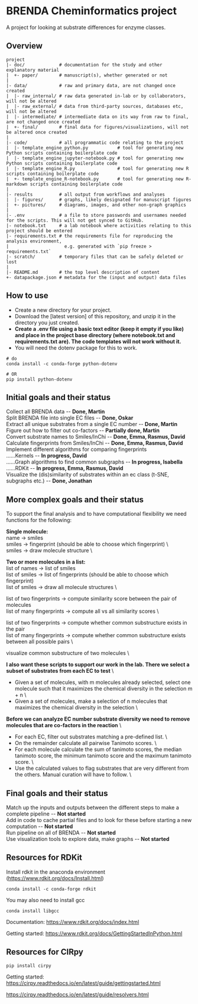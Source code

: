 BRENDA Cheminformatics project
=======

A project for looking at substrate differences for enzyme classes.

Overview
--------

    project
    |- doc/             # documentation for the study and other explanatory material
    |  +- paper/        # manuscript(s), whether generated or not
    |
    |- data/            # raw and primary data, are not changed once created
    |  |- raw_internal/ # raw data generated in-lab or by collaborators, will not be altered
    |  |- raw_external/ # data from third-party sources, databases etc, will not be altered
    |  |- intermediate/ # intermediate data on its way from raw to final, are not changed once created
    |  +- final/        # final data for figures/visualizations, will not be altered once created
    |
    |- code/            # all programmatic code relating to the project
    |  |- template_engine_python.py           # tool for generating new Python scripts containing boilerplate code
    |  |- template_engine_jupyter-notebook.py # tool for generating new Python scripts containing boilerplate code
    |  |- template_engine_R.py                # tool for generating new R scripts containing boilerplate code
    |  +- template_engine_R-notebook.py       # tool for generating new R-markdown scripts containing boilerplate code
    |
    |- results          # all output from workflows and analyses
    |  |- figures/      # graphs, likely designated for manuscript figures
    |  +- pictures/     # diagrams, images, and other non-graph graphics
    |
    |- .env             # a file to store passwords and usernames needed for the scripts. This will not get synced to GitHub.
    |- notebook.txt     # a lab notebook where activities relating to this project should be entered
    |- requirements.txt # the requirements file for reproducing the analysis environment,
    |                     e.g. generated with `pip freeze > requirements.txt`
    |- scratch/         # temporary files that can be safely deleted or lost
    |
    |- README.md        # the top level description of content
    +- datapackage.json # metadata for the (input and output) data files

How to use
----------

* Create a new directory for your project.
* Download the [latest version] of this repository, and unzip it in the directory you just created.
* **Create a .env file using a basic text editor (keep it empty if you like) and place in the project base directory (where notebook.txt and requirements.txt are). The code templates will not work without it.**
* You will need the dotenv package for this to work.
```
# do
conda install -c conda-forge python-dotenv

# OR
pip install python-dotenv
```


Initial goals and their status
----------

Collect all BRENDA data -- **Done, Martin** \
Split BRENDA file into single EC files -- **Done, Oskar** \
Extract all unique substrates from a single EC number -- **Done, Martin** \
Figure out how to filter out co-factors -- **Partially done, Martin** \
Convert substrate names to Smiles/InChi -- **Done, Emma, Rasmus, David** \
Calculate fingerprints from Smiles/InChi -- **Done, Emma, Rasmus, David** \
Implement different algorithms for comparing fingerprints \
......Kernels -- **In progress, David** \
......Graph algorithms to find common subgraphs -- **In progress, Isabella** \
......RDKit -- **In progress, Emma, Rasmus, David** \
Visualize the (dis)similarity of substrates within an ec class (t-SNE, subgraphs etc.) -- **Done, Jonathan**




More complex goals and their status
----------

To support the final analysis and to have computational flexibility we need functions for the following:



**Single molecule:** \
name -> smiles \
smiles -> fingerprint (should be able to choose which fingerprint) \ \
smiles -> draw molecule structure \



**Two or more molecules in a list:** \
list of names -> list of smiles \
list of smiles -> list of fingerprints (should be able to choose which fingerprint) \
list of smiles -> draw all molecule structures \


list of two fingerprints -> compute similarity score between the pair of molecules \
list of many fingerprints -> compute all vs all similarity scores \


list of two fingerprints -> compute whether common substructure exists in the pair \
list of many fingerprints -> compute whether common substructure exists between all possible pairs \


visualize common substructure of two molecules \



**I also want these scripts to support our work in the lab. There we select a subset of substrates from each EC to test** \
* Given a set of molecules, with m molecules already selected, select one molecule such that it maximizes the chemical diversity in the selection m + n \
* Given a set of molecules, make a selection of n molecules that maximizes the chemical diversity in the selection \



**Before we can analyze EC number substrate diversity we need to remove molecules that are co-factors in the reaction** \
* For each EC, filter out substrates matching a pre-defined list. \
* On the remainder calculate all pairwise Tanimoto scores. \
* For each molecule calculate the sum of tanimoto scores, the median tanimoto score, the minimum tanimoto score and the maximum tanimoto score. \
* Use the calculated values to flag substrates that are very different from the others. Manual curation will have to follow. \



Final goals and their status
------------

Match up the inputs and outputs between the different steps to make a complete pipeline -- **Not started** \
Add in code to cache partial files and to look for these before starting a new computation -- **Not started** \
Run pipeline on all of BRENDA -- **Not started** \
Use visualization tools to explore data, make graphs -- **Not started**




Resources for RDKit
------------

Install rdkit in the anaconda environment (https://www.rdkit.org/docs/Install.html)

```
conda install -c conda-forge rdkit
```

You may also need to install gcc

```
conda install libgcc
```

Documentation: https://www.rdkit.org/docs/index.html

Getting started: https://www.rdkit.org/docs/GettingStartedInPython.html


Resources for CIRpy
------------

```
pip install cirpy
```

Getting started: https://cirpy.readthedocs.io/en/latest/guide/gettingstarted.html


https://cirpy.readthedocs.io/en/latest/guide/resolvers.html
